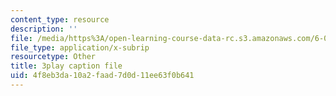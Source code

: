 ```yaml
---
content_type: resource
description: ''
file: /media/https%3A/open-learning-course-data-rc.s3.amazonaws.com/6-0002-introduction-to-computational-thinking-and-data-science-fall-2016/4f8eb3da10a2faad7d0d11ee63f0b641_K2SC-WPdT6k.srt
file_type: application/x-subrip
resourcetype: Other
title: 3play caption file
uid: 4f8eb3da-10a2-faad-7d0d-11ee63f0b641
---
```

